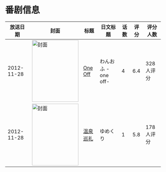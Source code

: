 # 番剧信息

|放送日期|封面|标题|日文标题|话数|评分|评分人数|
|---|---|---|---|---|---|---|
|2012-11-28|<img src="//lain.bgm.tv/pic/cover/c/83/4e/42859_d0p7a.jpg" alt="封面" style="width:150px;height:200px;object-fit:cover;">|[One Off](https://bangumi.tv/subject/42859)|わんおふ -one off-|4|6.4|328人评分|
|2012-11-28|<img src="//lain.bgm.tv/pic/cover/c/4a/08/55479_Zs4m0.jpg" alt="封面" style="width:150px;height:200px;object-fit:cover;">|[温泉巡礼](https://bangumi.tv/subject/55479)|ゆめくり|1|5.8|178人评分|

